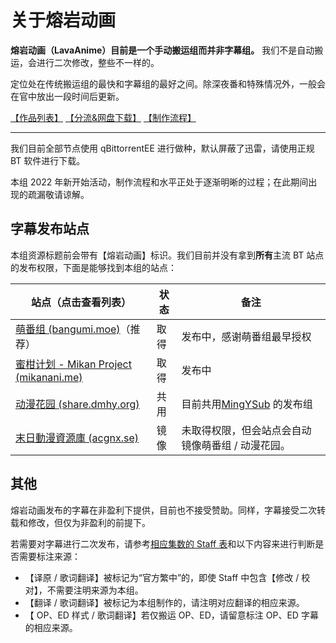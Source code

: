 # 关于熔岩动画

**熔岩动画（LavaAnime）目前是一个手动搬运组而并非字幕组。** 我们不是自动搬运，会进行二次修改，整些不一样的。

定位处在传统搬运组的最快和字幕组的最好之间。除深夜番和特殊情况外，一般会在官中放出一段时间后更新。

[【作品列表】](/list) [【分流&amp;网盘下载】](pan) [【制作流程】](how)

---

我们目前全部节点使用 qBittorrentEE 进行做种，默认屏蔽了迅雷，请使用正规 BT 软件进行下载。

本组 2022 年新开始活动，制作流程和水平正处于逐渐明晰的过程；在此期间出现的疏漏敬请谅解。

## 字幕发布站点

本组资源标题前会带有【熔岩动画】标识。我们目前并没有拿到**所有**主流 BT 站点的发布权限，下面是能够找到本组的站点：

| 站点（点击查看列表）                                                                                               | 状态 | 备注                                                  |
| ------------------------------------------------------------------------------------------------------------------ | ---- | ----------------------------------------------------- |
| [萌番组 (bangumi.moe)](https://bangumi.moe/tag/61f41a5f57d0f000073c6ced)（推荐）                                      | 取得 | 发布中，感谢萌番组最早授权                            |
| [蜜柑计划 - Mikan Project (mikanani.me)](https://mikanani.me/Home/PublishGroup/365)                                   | 取得 | 发布中                                                |
| [动漫花园 (share.dmhy.org)](https://share.dmhy.org/topics/list/user_id/755364)                                        | 共用 | 目前共用[MingYSub](https://www.mingysub.top/#/) 的发布组 |
| [末日動漫資源庫 (acgnx.se)](https://share.acgnx.se/search.php?sort_id=0&keyword=%E7%86%94%E5%B2%A9%E5%8A%A8%E7%94%BB) | 镜像 | 未取得权限，但会站点会自动镜像萌番组 / 动漫花园。     |

## 其他

熔岩动画发布的字幕在非盈利下提供，目前也不接受赞助。同样，字幕接受二次转载和修改，但仅为非盈利的前提下。

若需要对字幕进行二次发布，请参考[相应集数的 Staff 表](how)和以下内容来进行判断是否需要标注来源：

* 【译原 / 歌词翻译】被标记为“官方繁中”的，即使 Staff 中包含【修改 / 校对】，不需要注明来源为本组。
* 【翻译 / 歌词翻译】被标记为本组制作的，请注明对应翻译的相应来源。
* 【 OP、ED 样式 / 歌词翻译】若仅搬运 OP、ED，请留意标注 OP、ED 字幕的相应来源。
